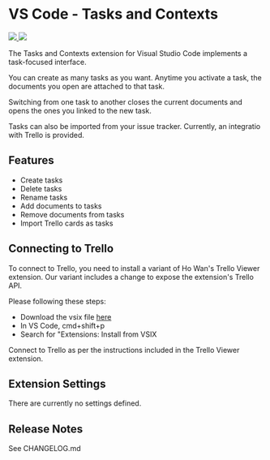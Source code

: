 # VS Code - Tasks and Contexts

<a href="https://marketplace.visualstudio.com/items?itemName=choppedcode.vscode-tasks-and-contexts" title="Go to VS marketplace">
  <img src="https://vsmarketplacebadge.apphb.com/version-short/choppedcode.vscode-tasks-and-contexts.svg">
</a>
<a href="https://github.com/Ho-Wan/vscode-trello-viewer" title="Go to Github repo">
  <img src="https://vsmarketplacebadge.apphb.com/installs/choppedcode.vscode-tasks-and-contexts.svg">
</a>

The Tasks and Contexts extension for Visual Studio Code implements a task-focused interface.

You can create as many tasks as you want. Anytime you activate a task, the documents you open are attached to that task.

Switching from one task to another closes the current documents and opens the ones you linked to the new task.

Tasks can also be imported from your issue tracker. Currently, an integratio with Trello is provided.


## Features

- Create tasks
- Delete tasks
- Rename tasks
- Add documents to tasks
- Remove documents from tasks
- Import Trello cards as tasks

## Connecting to Trello

To connect to Trello, you need to install a variant of Ho Wan's Trello Viewer extension. 
Our variant includes a change to expose the extension's Trello API.

Please following these steps:
- Download the vsix file [here](https://github.com/choppedcode/vscode-tasks-and-contexts)
- In VS Code, cmd+shift+p
- Search for "Extensions: Install from VSIX

Connect to Trello as per the instructions included in the Trello Viewer extension.

## Extension Settings

There are currently no settings defined.

## Release Notes

See CHANGELOG.md
